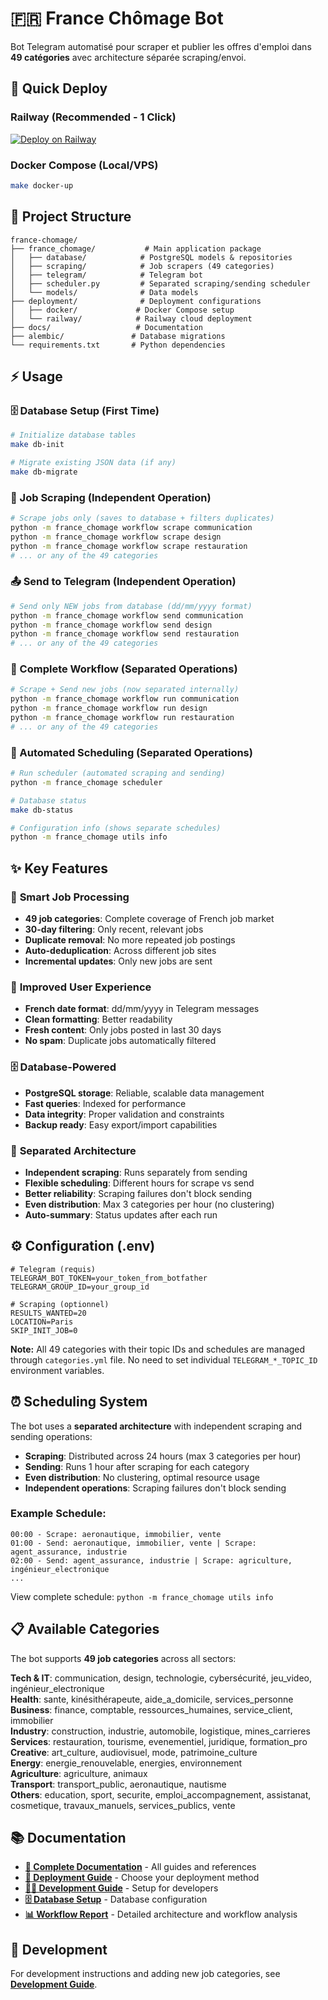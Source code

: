 # 🇫🇷 France Chômage Bot

Bot Telegram automatisé pour scraper et publier les offres d'emploi dans **49 catégories** avec architecture séparée scraping/envoi.

## 🚀 Quick Deploy

### Railway (Recommended - 1 Click)
[![Deploy on Railway](https://railway.app/button.svg)](https://railway.app/template/deploy)

### Docker Compose (Local/VPS)
```bash
make docker-up
```

## 📁 Project Structure

```
france-chomage/
├── france_chomage/           # Main application package
│   ├── database/            # PostgreSQL models & repositories  
│   ├── scraping/            # Job scrapers (49 categories)
│   ├── telegram/            # Telegram bot
│   ├── scheduler.py         # Separated scraping/sending scheduler
│   └── models/              # Data models
├── deployment/              # Deployment configurations
│   ├── docker/             # Docker Compose setup
│   └── railway/            # Railway cloud deployment
├── docs/                   # Documentation
├── alembic/               # Database migrations
└── requirements.txt       # Python dependencies
```

## ⚡ Usage

### 🗄️ Database Setup (First Time)
```bash
# Initialize database tables
make db-init

# Migrate existing JSON data (if any)
make db-migrate
```

### 📡 Job Scraping (Independent Operation)
```bash
# Scrape jobs only (saves to database + filters duplicates)
python -m france_chomage workflow scrape communication
python -m france_chomage workflow scrape design
python -m france_chomage workflow scrape restauration
# ... or any of the 49 categories
```

### 📤 Send to Telegram (Independent Operation)
```bash
# Send only NEW jobs from database (dd/mm/yyyy format)
python -m france_chomage workflow send communication
python -m france_chomage workflow send design
python -m france_chomage workflow send restauration
# ... or any of the 49 categories
```

### 🔄 Complete Workflow (Separated Operations)
```bash
# Scrape + Send new jobs (now separated internally)
python -m france_chomage workflow run communication
python -m france_chomage workflow run design
python -m france_chomage workflow run restauration
# ... or any of the 49 categories
```

### 🤖 Automated Scheduling (Separated Operations)
```bash
# Run scheduler (automated scraping and sending)
python -m france_chomage scheduler

# Database status
make db-status

# Configuration info (shows separate schedules)
python -m france_chomage utils info
```

## ✨ Key Features

### 🎯 **Smart Job Processing**
- **49 job categories**: Complete coverage of French job market
- **30-day filtering**: Only recent, relevant jobs
- **Duplicate removal**: No more repeated job postings  
- **Auto-deduplication**: Across different job sites
- **Incremental updates**: Only new jobs are sent

### 📅 **Improved User Experience**
- **French date format**: dd/mm/yyyy in Telegram messages
- **Clean formatting**: Better readability
- **Fresh content**: Only jobs posted in last 30 days
- **No spam**: Duplicate jobs automatically filtered

### 🗄️ **Database-Powered**
- **PostgreSQL storage**: Reliable, scalable data management
- **Fast queries**: Indexed for performance
- **Data integrity**: Proper validation and constraints
- **Backup ready**: Easy export/import capabilities

### 🤖 **Separated Architecture**
- **Independent scraping**: Runs separately from sending
- **Flexible scheduling**: Different hours for scrape vs send
- **Better reliability**: Scraping failures don't block sending
- **Even distribution**: Max 3 categories per hour (no clustering)
- **Auto-summary**: Status updates after each run

## ⚙️ Configuration (.env)

```env
# Telegram (requis)
TELEGRAM_BOT_TOKEN=your_token_from_botfather
TELEGRAM_GROUP_ID=your_group_id

# Scraping (optionnel)
RESULTS_WANTED=20
LOCATION=Paris
SKIP_INIT_JOB=0
```

**Note:** All 49 categories with their topic IDs and schedules are managed through `categories.yml` file. No need to set individual `TELEGRAM_*_TOPIC_ID` environment variables.

## ⏰ Scheduling System

The bot uses a **separated architecture** with independent scraping and sending operations:

- **Scraping**: Distributed across 24 hours (max 3 categories per hour)
- **Sending**: Runs 1 hour after scraping for each category
- **Even distribution**: No clustering, optimal resource usage
- **Independent operations**: Scraping failures don't block sending

### Example Schedule:
```
00:00 - Scrape: aeronautique, immobilier, vente
01:00 - Send: aeronautique, immobilier, vente | Scrape: agent_assurance, industrie  
02:00 - Send: agent_assurance, industrie | Scrape: agriculture, ingénieur_electronique
...
```

View complete schedule: `python -m france_chomage utils info`

## 📋 Available Categories

The bot supports **49 job categories** across all sectors:

**Tech & IT**: communication, design, technologie, cybersécurité, jeu_video, ingénieur_electronique  
**Health**: sante, kinésithérapeute, aide_a_domicile, services_personne  
**Business**: finance, comptable, ressources_humaines, service_client, immobilier  
**Industry**: construction, industrie, automobile, logistique, mines_carrieres  
**Services**: restauration, tourisme, evenementiel, juridique, formation_pro  
**Creative**: art_culture, audiovisuel, mode, patrimoine_culture  
**Energy**: energie_renouvelable, energies, environnement  
**Agriculture**: agriculture, animaux  
**Transport**: transport_public, aeronautique, nautisme  
**Others**: education, sport, securite, emploi_accompagnement, assistanat, cosmetique, travaux_manuels, services_publics, vente

## 📚 Documentation

- **[📖 Complete Documentation](docs/)** - All guides and references
- **[🚀 Deployment Guide](docs/DEPLOYMENT_README.md)** - Choose your deployment method
- **[👨‍💻 Development Guide](docs/AGENT.md)** - Setup for developers
- **[🗄️ Database Setup](docs/DATABASE_SETUP.md)** - Database configuration
- **[📊 Workflow Report](WORKFLOW_REPORT.md)** - Detailed architecture and workflow analysis

## 🔧 Development

For development instructions and adding new job categories, see **[Development Guide](docs/AGENT.md)**.
